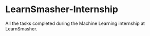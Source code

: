 # LearnSmasher-Internship
All the tasks completed during the Machine Learning internship at LearnSmasher.
